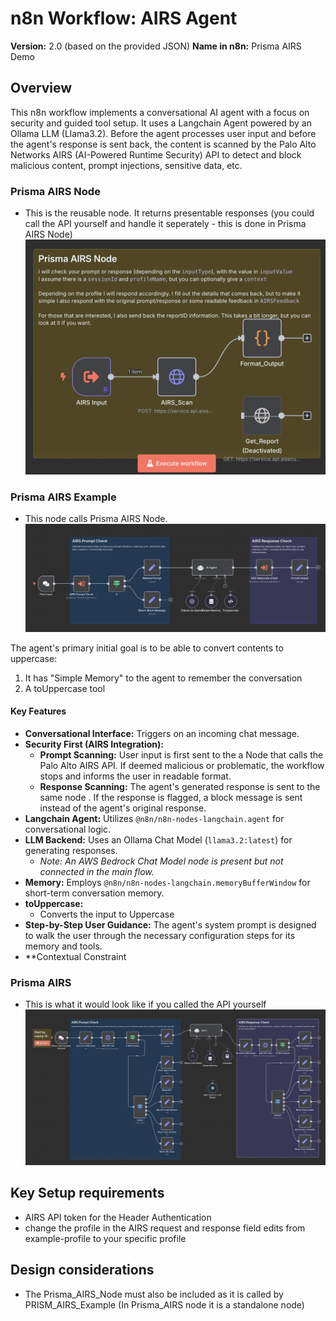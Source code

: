 # n8n Workflow: AIRS Agent

**Version:** 2.0 (based on the provided JSON)
**Name in n8n:** Prisma AIRS Demo

## Overview

This n8n workflow implements a conversational AI agent with a focus on security and guided tool setup. It uses a Langchain Agent powered by an Ollama LLM (Llama3.2). Before the agent processes user input and before the agent's response is sent back, the content is scanned by the Palo Alto Networks AIRS (AI-Powered Runtime Security) API to detect and block malicious content, prompt injections, sensitive data, etc.

### Prisma AIRS Node 
* This is the reusable node. It returns presentable responses (you could call the API yourself and handle it seperately - this is done in Prisma AIRS Node)
![n8n layout of Prisma AIRS Node](images/Prisma%20AIRS%20Node.png)

### Prisma AIRS Example
* This node calls Prisma AIRS Node. 
![n8n layout of Prisma AIRS Example](images/Prisma%20AIRS%20Example.png)

The agent's primary initial goal is to be able to convert contents to uppercase:
1.  It has "Simple Memory" to the agent to remember the conversation
2.  A toUppercase tool

#### Key Features

* **Conversational Interface:** Triggers on an incoming chat message.
* **Security First (AIRS Integration):**
    * **Prompt Scanning:** User input is first sent to the a Node that calls the Palo Alto AIRS API. If deemed malicious or problematic, the workflow stops and informs the user in readable format.
    * **Response Scanning:** The agent's generated response is sent to the same node . If the response is flagged, a block message is sent instead of the agent's original response.
* **Langchain Agent:** Utilizes `@n8n/n8n-nodes-langchain.agent` for conversational logic.
* **LLM Backend:** Uses an Ollama Chat Model (`llama3.2:latest`) for generating responses.
    * *Note: An AWS Bedrock Chat Model node is present but not connected in the main flow.*
* **Memory:** Employs `@n8n/n8n-nodes-langchain.memoryBufferWindow` for short-term conversation memory.
* **toUppercase:**
    * Converts the input to Uppercase
* **Step-by-Step User Guidance:** The agent's system prompt is designed to walk the user through the necessary configuration steps for its memory and tools.
* **Contextual Constraint


### Prisma AIRS 
* This is what it would look like if you called the API yourself
![n8n layout of Prisma AIRS standalone example](images/Prisma%20AIRS.png)

## Key Setup requirements
* AIRS API token for the Header Authentication
* change the profile in the AIRS request and response field edits from example-profile to your specific profile

## Design considerations
* The Prisma_AIRS_Node must also be included as it is called by PRISM_AIRS_Example (In Prisma_AIRS node it is a standalone node)
